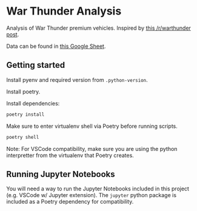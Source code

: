 # War Thunder Analysis
Analysis of War Thunder premium vehicles. Inspired by [this /r/warthunder post](https://www.reddit.com/r/Warthunder/comments/bltmwq/i_counted_how_much_would_every_premium_vehicle/).

Data can be found in [this Google Sheet](https://docs.google.com/spreadsheets/d/1bdOrNknNPzzmNbHoVuX71kgp6ljsx2lDcg_V8GTKbhE/edit?usp=sharing).

## Getting started

Install pyenv and required version from `.python-version`.

Install poetry.

Install dependencies:
```bash
poetry install
```

Make sure to enter virtualenv shell via Poetry before running scripts.
```bash
poetry shell
```

Note: For VSCode compatibility, make sure you are using the python interpretter from the virtualenv that Poetry creates.

## Running Jupyter Notebooks

You will need a way to run the Jupyter Notebooks included in this project (e.g. VSCode w/ Jupyter extension). The `jupyter` python package is included as a Poetry dependency for compatibility.
